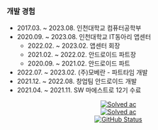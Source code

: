 ### 개발 경험

- 2017.03. ~ 2023.08. 인천대학교 컴퓨터공학부
- 2020.09. ~ 2023.08. 인천대학교 IT동아리 앱센터
    - 2022.02. ~ 2023.02. 앱센터 회장
    - 2021.02. ~ 2022.02. 안드로이드 파트장
    - 2020.09. ~ 2021.02. 안드로이드 파트
- 2022.07. ~ 2023.02. (주)모베란 - 파트타임 개발
- 2021.12. ~ 2022.08. 창업팀 안드로이드 개발
- 2021.04. ~ 2021.11. SW 마에스트로 12기 수료


<p align="center">
  <a href="https://github.com/HamBP"><img alt="Solved ac" src="https://hits.seeyoufarm.com/api/count/incr/badge.svg?url=https%3A%2F%2Fgithub.com%2FHamBP&count_bg=%2379C83D&title_bg=%23555555&icon=&icon_color=%23E7E7E7&title=hits&edge_flat=false"/></a><br>
  <a href="https://github.com/HamBP"><img alt="Solved ac" src="http://mazassumnida.wtf/api/generate_badge?boj=sjy9484"/></a><br>
  <a href="https://github.com/HamBP"><img alt="GitHub Status" src="https://github-readme-stats.vercel.app/api?username=HamBP&count_private=true&include_all_commits=true"/></a>
</p>
